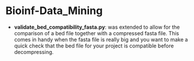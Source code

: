 # Bioinf-Data_Mining

- **validate_bed_compatibility_fasta.py**: was extended to allow for the comparison of a bed file together with a compressed fasta file.  This comes in handy when the fasta file is really big and you want to make a quick check that the bed file for your project is compatible before decompressing.
